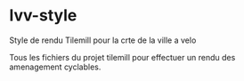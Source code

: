 # lvv-style
Style de rendu Tilemill pour la crte de la ville a velo

Tous les fichiers du projet tilemill pour effectuer un rendu des amenagement cyclables.

